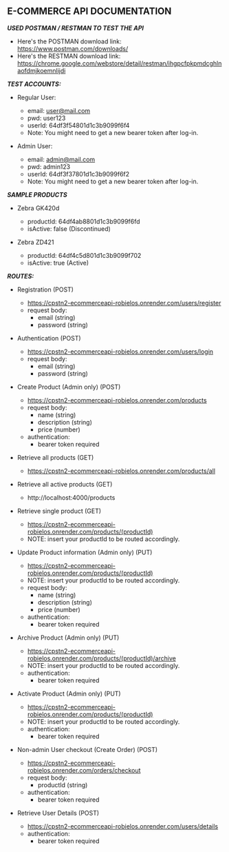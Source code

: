 ## E-COMMERCE API DOCUMENTATION

***USED POSTMAN / RESTMAN TO TEST THE API***
- Here's the POSTMAN download link: https://www.postman.com/downloads/
- Here's the RESTMAN download link: https://chrome.google.com/webstore/detail/restman/ihgpcfpkpmdcghlnaofdmjkoemnlijdi

***TEST ACCOUNTS:***
- Regular User:
    - email: user@mail.com
    - pwd: user123
    - userId: 64df3f54801d1c3b9099f6f4
    - Note: You might need to get a new bearer token after log-in.

- Admin User:
    - email: admin@mail.com
    - pwd: admin123
    - userId: 64df3f37801d1c3b9099f6f2
	- Note: You might need to get a new bearer token after log-in.

***SAMPLE PRODUCTS***
- Zebra GK420d
	- productId: 64df4ab8801d1c3b9099f6fd
    - isActive: false (Discontinued)
     
- Zebra ZD421
	- productId: 64df4c5d801d1c3b9099f702
    - isActive: true (Active)

***ROUTES:***
- Registration (POST)
	- https://cpstn2-ecommerceapi-robielos.onrender.com/users/register
    - request body: 
        - email (string)
        - password (string)

- Authentication (POST)
	- https://cpstn2-ecommerceapi-robielos.onrender.com/users/login
    - request body: 
        - email (string)
        - password (string)

- Create Product (Admin only) (POST)
	- https://cpstn2-ecommerceapi-robielos.onrender.com/products
    - request body: 
        - name (string)
        - description (string)
        - price (number)
    - authentication: 
    	- bearer token required

- Retrieve all products (GET)
	- https://cpstn2-ecommerceapi-robielos.onrender.com/products/all

- Retrieve all active products (GET)
	- http://localhost:4000/products

- Retrieve single product (GET)
	- https://cpstn2-ecommerceapi-robielos.onrender.com/products/(productId)
	- NOTE: insert your productId to be routed accordingly.

- Update Product information (Admin only) (PUT)
	- https://cpstn2-ecommerceapi-robielos.onrender.com/products/(productId)
	- NOTE: insert your productId to be routed accordingly.
    - request body:
        - name (string)
        - description (string)
        - price (number)
    - authentication: 
    	- bearer token required

- Archive Product (Admin only) (PUT)
	- https://cpstn2-ecommerceapi-robielos.onrender.com/products/(productId)/archive
	- NOTE: insert your productId to be routed accordingly.
    - authentication: 
    	- bearer token required

- Activate Product (Admin only) (PUT)
	- https://cpstn2-ecommerceapi-robielos.onrender.com/products/(productId)
	- NOTE: insert your productId to be routed accordingly.
    - authentication: 
    	- bearer token required

- Non-admin User checkout (Create Order) (POST)
	- https://cpstn2-ecommerceapi-robielos.onrender.com/orders/checkout
    - request body:
    	- productId (string)
    - authentication: 
    	- bearer token required

- Retrieve User Details (POST)
	- https://cpstn2-ecommerceapi-robielos.onrender.com/users/details
    - authentication: 
    	- bearer token required

